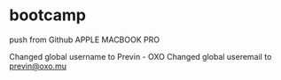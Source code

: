 # bootcamp
push from Github APPLE MACBOOK PRO 

Changed global username to Previn - OXO
Changed global useremail to previn@oxo.mu